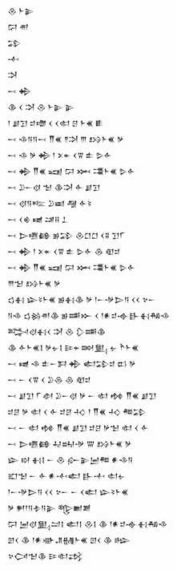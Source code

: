 <div class='block'>
<div class='line'>𒊮 𒈨𒉌</div>
<div class='line'>𒁶 𒉣</div>
<div class='line'>𒁉</div>
<div class='line'>𒋾</div>
<div class='line'>𒋫</div>
<div class='line'>𒁁 𒄈</div>
<div class='line'>𒆠 𒌋 𒋫 𒊮 𒈨𒉌 𒉌</div>
<div class='line'>𒁹 𒋗𒋛 𒄑𒈩 𒌋 𒌋𒊕 𒆪 𒈨𒌍 𒀾</div>
<div class='line'>𒁁 𒈾𒀀𒀀𒁁 𒐖𒌍 𒈫𒋫 𒐈 𒋳𒈨𒌍 𒃻</div>
<div class='line'>𒁁 𒈾 𒃻 𒄈 𒁹 𒉽𒄬 𒌋𒐊 𒉺 𒌇𒅆</div>
<div class='line'>𒁁 𒄈 𒐖𒌍 𒍢 𒁶 𒈲 𒃮𒈨𒌍 𒌇𒅆</div>
<div class='line'>𒁁 𒊒𒀸𒋼 𒈠 𒆠𒋫 𒅆 𒋗𒋛</div>
<div class='line'>𒁁 𒋼𒀀𒌈 𒊒𒀜 𒆷 𒅆𒂟</div>
<div class='line'>𒁁 𒌋𒄯 𒉠 𒁼𒍝 𒁇</div>
<div class='line'>𒁁 𒆕𒍠𒂵 𒂊𒁉 𒊮𒆸𒆸 𒌋𒐉 𒋛𒇲</div>
<div class='line'>𒁁 𒄈 𒁹 𒉽𒄬 𒌋𒐊 𒉺 𒌇𒅆 𒁲 𒊏𒄑</div>
<div class='line'>𒁁 𒄈 𒐖𒌍 𒍢 𒁶 𒈲 𒃮𒈨𒌍 𒌇𒅆</div>
<div class='line'>𒐈𒈠 𒋳𒈨𒌍 𒃻</div>
<div class='line'>𒌓𒈬 𒇽𒂟𒈨𒌍 𒂊𒈬𒆠 𒃻 𒁹𒀸𒋩𒆕𒀀 𒌋𒌋 𒆳𒀸</div>
<div class='line'>𒀀𒈾 𒌓𒄒𒉣𒆠 𒂊𒌁𒁍 𒌋 𒁹𒀭𒄑𒉢𒃲𒈬𒄀𒈾</div>
<div class='line'>𒅋𒋼𒈬𒌋 𒋫 𒊮 𒁷𒌁𒆠</div>
<div class='line'>𒆠 𒅆𒈨𒌍𒋙 𒃻𒉡𒋙 𒄿𒄬𒇷𒅅 𒉡 𒋻𒈨𒌍</div>
<div class='line'>𒁁 𒉠 𒈾 𒉺𒀸𒁕 𒄈 𒅗𒁉𒄑 𒆗 𒃻</div>
<div class='line'>𒁁 𒀸 𒌋𒐊 𒌋 𒊒𒁲 𒁲 𒊏𒄑</div>
<div class='line'>𒁁 𒋗𒋛 𒇲𒀠 𒊒𒀸𒋼 𒃻 𒀸 𒊕 𒂔 𒐖𒌍 𒋗𒋛</div>
<div class='line'>𒄑𒆪 𒃻 𒊕 𒌋 𒅆 𒄑𒆪 𒈧 𒁹 𒐖𒌍 𒈧 𒍣𒁉</div>
<div class='line'>𒁁 𒀸 𒊕 𒂔 𒐖𒌍 𒋗𒋛 𒄑𒆪 𒃻𒈠 𒊕 𒌋 𒅆</div>
<div class='line'>𒁁 𒆕𒍠𒂵 𒄷𒊻𒋩 𒐌 𒋳𒈨𒌍 𒃻</div>
<div class='line'>𒇽 𒊭 𒈬𒋙 𒀸 𒊮 𒅎𒉌𒅁𒍣 𒀭𒈾𒀀</div>
<div class='line'>𒊬𒈠 𒀸 𒅆 𒀭𒋾𒅗 𒃲𒋾 𒊕𒉡</div>
<div class='line'>𒁹𒀸𒋩𒆕𒀀 𒌋𒌋 𒆳𒀸 𒀸 𒌋𒅗 𒇽𒂟𒈨𒌍</div>
<div class='line'>𒃻 𒂍𒁹𒀀𒈮𒀀𒉌 𒈜𒆤𒋢</div>
<div class='line'>𒁶 𒅁𒋼𒅅𒁺𒋙 𒅗𒋙 𒊮𒋙 𒆠 𒁹𒀭𒄑𒉢𒈬𒄀𒈾</div>
<div class='line'>𒇻𒌋 𒆠 𒁹𒀭𒀝𒂗𒉆𒈨𒌍 𒇻𒌋 𒆠 𒈗</div>
<div class='line'>𒆳𒉏𒈠𒆠 𒄿𒊕𒃶</div>
</div>